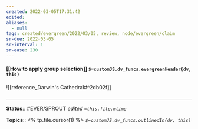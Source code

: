 ```yaml
---
created: 2022-03-05T17:31:42 
edited: 
aliases:
  - null
tags: created/evergreen/2022/03/05, review, node/evergreen/claim
sr-due: 2022-03-05
sr-interval: 1
sr-ease: 230
---
```


#### [[How to apply group selection]] `$=customJS.dv_funcs.evergreenHeader(dv, this)`

![[reference_Darwin's Cathedral#^2db02f]]

### <hr class="footnote"/>

**Status**:: #EVER/SPROUT
*edited `=this.file.mtime`*

**Topics**:: <% tp.file.cursor(1) %>
*`$=customJS.dv_funcs.outlinedIn(dv, this)`*
